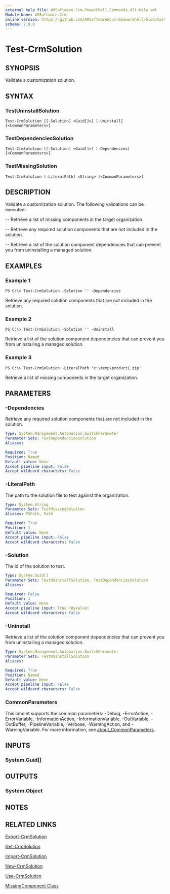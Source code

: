 ```yaml
---
external help file: AMSoftware.Crm.PowerShell.Commands.dll-Help.xml
Module Name: AMSoftware.Crm
online version: https://github.com/AMSoftwareNL/crmpowershell/blob/master/docs/Test-CrmSolution.md
schema: 2.0.0
---
```


# Test-CrmSolution

## SYNOPSIS
Validate a customization solution.

## SYNTAX

### TestUninstallSolution
```
Test-CrmSolution [[-Solution] <Guid[]>] [-Uninstall] [<CommonParameters>]
```

### TestDependenciesSolution
```
Test-CrmSolution [[-Solution] <Guid[]>] [-Dependencies] [<CommonParameters>]
```

### TestMissingSolution
```
Test-CrmSolution [-LiteralPath] <String> [<CommonParameters>]
```

## DESCRIPTION
Validate a customization solution. 
The following validations can be executed:

 -- Retrieve a list of missing components in the target organization.
 
 -- Retrieve any required solution components that are not included in the solution.
 
 -- Retrieve a list of the solution component dependencies that can prevent you from uninstalling a managed solution.

## EXAMPLES

### Example 1
```
PS C:\> Test-CrmSolution -Solution '' -Dependencies
```

Retrieve any required solution components that are not included in the solution.

### Example 2
```
PS C:\> Test-CrmSolution -Solution '' -Uninstall
```

Retrieve a list of the solution component dependencies that can prevent you from uninstalling a managed solution.

### Example 3
```
PS C:\> Test-CrmSolution -LiteralPath 'c:\temp\product1.zip'
```

Retrieve a list of missing components in the target organization.

## PARAMETERS

### -Dependencies
Retrieve any required solution components that are not included in the solution.

```yaml
Type: System.Management.Automation.SwitchParameter
Parameter Sets: TestDependenciesSolution
Aliases:

Required: True
Position: Named
Default value: None
Accept pipeline input: False
Accept wildcard characters: False
```

### -LiteralPath
The path to the solution file to test against the organization.

```yaml
Type: System.String
Parameter Sets: TestMissingSolution
Aliases: PSPath, Path

Required: True
Position: 1
Default value: None
Accept pipeline input: False
Accept wildcard characters: False
```

### -Solution
The id of the solution to test.

```yaml
Type: System.Guid[]
Parameter Sets: TestUninstallSolution, TestDependenciesSolution
Aliases:

Required: False
Position: 1
Default value: None
Accept pipeline input: True (ByValue)
Accept wildcard characters: False
```

### -Uninstall
Retrieve a list of the solution component dependencies that can prevent you from uninstalling a managed solution.

```yaml
Type: System.Management.Automation.SwitchParameter
Parameter Sets: TestUninstallSolution
Aliases:

Required: True
Position: Named
Default value: None
Accept pipeline input: False
Accept wildcard characters: False
```

### CommonParameters
This cmdlet supports the common parameters: -Debug, -ErrorAction, -ErrorVariable, -InformationAction, -InformationVariable, -OutVariable, -OutBuffer, -PipelineVariable, -Verbose, -WarningAction, and -WarningVariable. For more information, see [about_CommonParameters](http://go.microsoft.com/fwlink/?LinkID=113216).

## INPUTS

### System.Guid[]

## OUTPUTS

### System.Object
## NOTES

## RELATED LINKS

[Export-CrmSolution](Export-CrmSolution.md)

[Get-CrmSolution](Get-CrmSolution.md)

[Import-CrmSolution](Import-CrmSolution.md)

[New-CrmSolution](New-CrmSolution.md)

[Use-CrmSolution](Use-CrmSolution.md)

[MissingComponent Class](https://docs.microsoft.com/en-us/dotnet/api/microsoft.crm.sdk.messages.missingcomponent)
